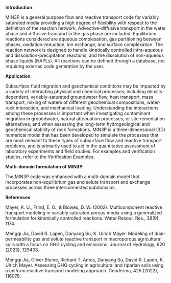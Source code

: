 **Introduction**: 

MIN3P is a general purpose flow and reactive transport code for variably saturated media providing a high degree of flexibility with respect to the definition of the reaction network. Advective-diffusive transport in the water phase and diffusive transport in the gas phase are included.  Equilibrium reactions considered are aqueous complexation, gas partitioning between phases, oxidation-reduction, ion exchange, and surface complexation. The reaction network is designed to handle kinetically controlled intra-aqueous and dissolution-precipitation reactions, and the dissolution of non-aqueous phase liquids (NAPLs). All reactions can be defined through a database, not requiring external code generation by the user.

**Application**: 

Subsurface fluid migration and geochemical conditions may be impacted by a variety of interacting physical and chemical processes, including density-dependent, variably-saturated groundwater flow, heat transport, mass transport, mixing of waters of different geochemical compositions, water-rock interaction, and mechanical loading. Understanding the interactions among these processes is important when investigating contaminant migration in groundwater, natural attenuation processes, or site remediation alternatives, and when assessing the long-term hydrogeological and geochemical stability of rock formations. MIN3P is a three-dimensional (3D) numerical model that has been developed to simulate the processes that are most relevant to these types of subsurface flow and reactive transport problems, and is primarily used to aid in the quantitative assessment of laboratory experiments and field studies. For examples and verification studies, refer to the Verification Examples.

**Multi-domain formulation of MIN3P**:

The MIN3P code was enhanced with a multi-domain model that incorporates non-equilibrium gas and solute transport and exchange processes across three interconnected subdomains.


**References**

Mayer, K. U., Frind, E. O., & Blowes, D. W. (2002). Multicomponent reactive transport modeling in variably saturated porous media using a generalized formulation for kinetically controlled reactions. Water Resour. Res., 38(9), 1174.

Mengqi Jia, David R. Lapen, Danyang Su, K. Ulrich Mayer. Modeling of dual-permeability gas and solute reactive transport in macroporous agricultural soils with a focus on GHG cycling and emissions. Journal of Hydrology, 620 (2023), 129408.

Mengqi Jia, Oliver Blume, Richard T. Amos, Danyang Su, David R. Lapen, K. Ulrich Mayer. Assessing GHG cycling in agricultural and riparian soils using a uniform reactive transport modeling approach. Geoderma, 425 (2022), 116078.


